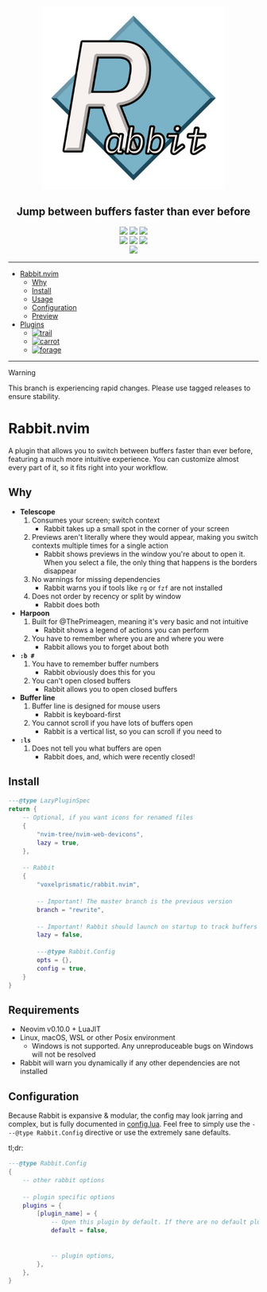 <div align="center">
	<img src="/rabbit.png" width="368" alt="logo"/>
	<h2 id="rabbitnvim">Jump between buffers faster than ever before</h2>
	<a href="https://github.com/VoxelPrismatic/rabbit.nvim/releases/latest"><img
		src="https://img.shields.io/badge/dynamic/json?url=https%3A%2F%2Fapi.github.com%2Frepos%2FVoxelPrismatic%2Frabbit.nvim%2Freleases%2Flatest&query=%24.tag_name&style=flat&label=Rabbit&labelColor=white&logo=vowpalwabbit&logoColor=black"
	/></a>
	<a href="https://neovim.io/" target="_blank"><img
		src="https://img.shields.io/badge/Neovim-v0.11.0-brightgreen?style=flat&labelColor=white&logo=neovim&logoColor=black"
	/></a>
	<a href="https://github.com/VoxelPrismatic/rabbit.nvim/releases/latest"><img
		src="https://img.shields.io/github/downloads/voxelprismatic/rabbit.nvim/total?style=flat&logo=github&logoColor=black&label=Downloads&labelColor=white"
	/></a>
	<br/>
	<a href="https://x.com/voxelprismatic" target="_blank"><img
		src="https://img.shields.io/badge/VoxelPrismatic-white?style=flat&logo=x&logoColor=white&labelColor=black"
	/></a>
	<a href="https://discord.com/" target="_blank"><img
		src="https://img.shields.io/badge/VoxelPrismatic-white?style=flat&logo=discord&logoColor=white&labelColor=blue"
	/></a>
	<a href="https://patreon.com/voxelprismatic" target="_blank"><img
		src="https://img.shields.io/badge/VoxelPrismatic-white?style=flat&logo=patreon&logoColor=white&labelColor=red"
	/></a>
	<br>
	<span title="i wish i could customize this, dotfyles">
		<a href="https://dotfyle.com/plugins/VoxelPrismatic/rabbit.nvim"><img
			src="https://dotfyle.com/plugins/VoxelPrismatic/rabbit.nvim/shield?style=social"
		/></a>
	</span>
	<hr/>
</div>

- [Rabbit.nvim](#rabbitnvim)
	- [Why](#why)
	- [Install](#install)
	- [Usage](#usage)
	- [Configuration](#configuration)
	- [Preview](#preview)
- [Plugins](/lua/rabbit/plugins)
	- [![trail][rabbit.trail]][wiki.trail]
	- [![carrot][rabbit.carrot]][wiki.carrot]
	- [![forage][rabbit.forage]][wiki.forage]

[rabbit.trail]: https://img.shields.io/badge/dynamic/json?url=https%3A%2F%2Fraw.githubusercontent.com%2FVoxelPrismatic%2Frabbit.nvim%2Frefs%2Fheads%2Frewrite%2Flua%2Frabbit%2Fplugins%2Ftrail%2FVERSION.json&query=%24.latest&style=flat&label=trail&labelColor=white&color=yellow
[wiki.trail]: ./lua/rabbit/plugins/trail

[rabbit.carrot]: https://img.shields.io/badge/dynamic/json?url=https%3A%2F%2Fraw.githubusercontent.com%2FVoxelPrismatic%2Frabbit.nvim%2Frefs%2Fheads%2Frewrite%2Flua%2Frabbit%2Fplugins%2Fcarrot%2FVERSION.json&query=%24.latest&style=flat&label=carrot&labelColor=white&color=yellow
[wiki.carrot]: ./lua/rabbit/plugins/carrot

[rabbit.forage]: https://img.shields.io/badge/dynamic/json?url=https%3A%2F%2Fraw.githubusercontent.com%2FVoxelPrismatic%2Frabbit.nvim%2Frefs%2Fheads%2Frewrite%2Flua%2Frabbit%2Fplugins%2Fforage%2FVERSION.json&query=%24.latest&style=flat&label=forage&labelColor=white&color=yellow
[wiki.forage]: ./lua/rabbit/plugins/forage

---

> [!WARNING]
> This branch is experiencing rapid changes. Please use tagged releases to ensure stability.

# Rabbit.nvim
A plugin that allows you to switch between buffers faster than ever before, featuring a much more
intuitive experience. You can customize almost every part of it, so it fits right into your workflow.

## Why
- **Telescope**
	1. Consumes your screen; switch context
		- Rabbit takes up a small spot in the corner of your screen
	2. Previews aren't literally where they would appear, making you switch contexts multiple times for a single action
		- Rabbit shows previews in the window you're about to open it. When you select a file, the only thing that happens is the borders disappear
	3. No warnings for missing dependencies
		- Rabbit warns you if tools like `rg` or `fzf` are not installed
	4. Does not order by recency or split by window
		- Rabbit does both
- **Harpoon**
	1. Built for @ThePrimeagen, meaning it's very basic and not intuitive
		- Rabbit shows a legend of actions you can perform
	2. You have to remember where you are and where you were
		- Rabbit allows you to forget about both
- **`:b #`**
	1. You have to remember buffer numbers
		- Rabbit obviously does this for you
	2. You can't open closed buffers
		- Rabbit allows you to open closed buffers
- **Buffer line**
	1. Buffer line is designed for mouse users
		- Rabbit is keyboard-first
	2. You cannot scroll if you have lots of buffers open
		- Rabbit is a vertical list, so you can scroll if you need to
- **`:ls`**
	1. Does not tell you what buffers are open
		- Rabbit does, and, which were recently closed!

## Install
```lua
---@type LazyPluginSpec
return {
	-- Optional, if you want icons for renamed files
	{
		"nvim-tree/nvim-web-devicons",
		lazy = true,
	},

	-- Rabbit
	{
		"voxelprismatic/rabbit.nvim",

		-- Important! The master branch is the previous version
		branch = "rewrite",

		-- Important! Rabbit should launch on startup to track buffers properly
		lazy = false,

		---@type Rabbit.Config
		opts = {},
		config = true,
	}
}
```

## Requirements
- Neovim v0.10.0 + LuaJIT
- Linux, macOS, WSL or other Posix environment
	- Windows is not supported. Any unreproduceable bugs on Windows will not be resolved
- Rabbit will warn you dynamically if any other dependencies are not installed

## Configuration
Because Rabbit is expansive & modular, the config may look jarring and complex, but is fully documented
in [config.lua](./lua/rabbit/config.lua). Feel free to simply use the `---@type Rabbit.Config` directive
or use the extremely sane defaults.

tl;dr:
```lua
---@type Rabbit.Config
{
	-- other rabbit options

	-- plugin specific options
	plugins = {
		[plugin_name] = {
			-- Open this plugin by default. If there are no default plugins, the generic selector is shown
			default = false,


			-- plugin options,
		},
	},
}
```
